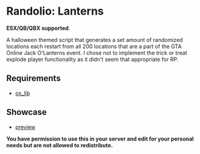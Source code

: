 # Randolio: Lanterns

**ESX/QB/QBX supported**.

A halloween themed script that generates a set amount of randomized locations each restart from all 200 locations that are a part of the GTA Online Jack O'Lanterns event. I chose not to implement the trick or treat explode player functionality as it didn't seem that appropriate for RP.

## Requirements

* [ox_lib](https://github.com/overextended/ox_lib/releases)

## Showcase

* [preview](https://streamable.com/sgdluq)

**You have permission to use this in your server and edit for your personal needs but are not allowed to redistribute.**